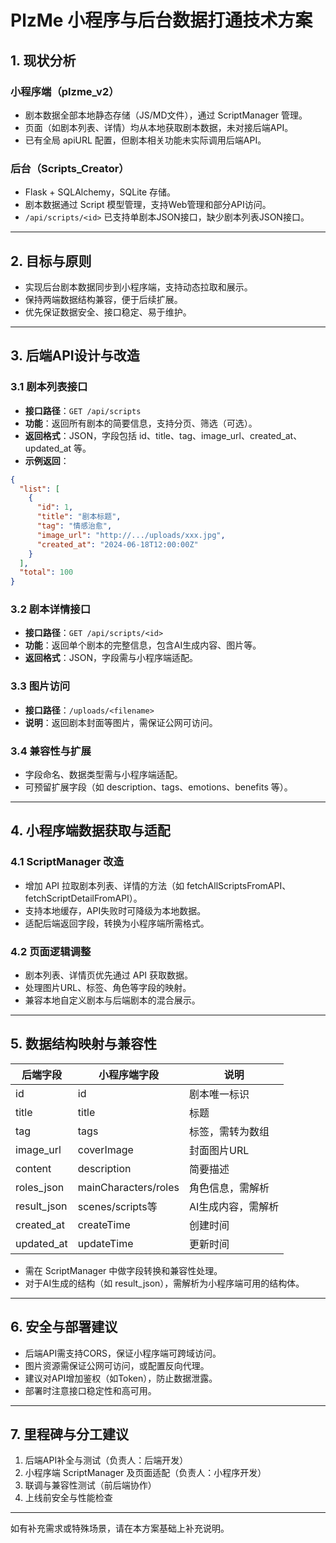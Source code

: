 # PlzMe 小程序与后台数据打通技术方案

## 1. 现状分析

### 小程序端（plzme_v2）
- 剧本数据全部本地静态存储（JS/MD文件），通过 ScriptManager 管理。
- 页面（如剧本列表、详情）均从本地获取剧本数据，未对接后端API。
- 已有全局 apiURL 配置，但剧本相关功能未实际调用后端API。

### 后台（Scripts_Creator）
- Flask + SQLAlchemy，SQLite 存储。
- 剧本数据通过 Script 模型管理，支持Web管理和部分API访问。
- `/api/scripts/<id>` 已支持单剧本JSON接口，缺少剧本列表JSON接口。

---

## 2. 目标与原则

- 实现后台剧本数据同步到小程序端，支持动态拉取和展示。
- 保持两端数据结构兼容，便于后续扩展。
- 优先保证数据安全、接口稳定、易于维护。

---

## 3. 后端API设计与改造

### 3.1 剧本列表接口
- **接口路径**：`GET /api/scripts`
- **功能**：返回所有剧本的简要信息，支持分页、筛选（可选）。
- **返回格式**：JSON，字段包括 id、title、tag、image_url、created_at、updated_at 等。
- **示例返回**：
```json
{
  "list": [
    {
      "id": 1,
      "title": "剧本标题",
      "tag": "情感治愈",
      "image_url": "http://.../uploads/xxx.jpg",
      "created_at": "2024-06-18T12:00:00Z"
    }
  ],
  "total": 100
}
```

### 3.2 剧本详情接口
- **接口路径**：`GET /api/scripts/<id>`
- **功能**：返回单个剧本的完整信息，包含AI生成内容、图片等。
- **返回格式**：JSON，字段需与小程序端适配。

### 3.3 图片访问
- **接口路径**：`/uploads/<filename>`
- **说明**：返回剧本封面等图片，需保证公网可访问。

### 3.4 兼容性与扩展
- 字段命名、数据类型需与小程序端适配。
- 可预留扩展字段（如 description、tags、emotions、benefits 等）。

---

## 4. 小程序端数据获取与适配

### 4.1 ScriptManager 改造
- 增加 API 拉取剧本列表、详情的方法（如 fetchAllScriptsFromAPI、fetchScriptDetailFromAPI）。
- 支持本地缓存，API失败时可降级为本地数据。
- 适配后端返回字段，转换为小程序端所需格式。

### 4.2 页面逻辑调整
- 剧本列表、详情页优先通过 API 获取数据。
- 处理图片URL、标签、角色等字段的映射。
- 兼容本地自定义剧本与后端剧本的混合展示。

---

## 5. 数据结构映射与兼容性

| 后端字段         | 小程序端字段         | 说明                     |
|------------------|----------------------|--------------------------|
| id               | id                   | 剧本唯一标识             |
| title            | title                | 标题                     |
| tag              | tags                 | 标签，需转为数组         |
| image_url        | coverImage           | 封面图片URL              |
| content          | description          | 简要描述                 |
| roles_json       | mainCharacters/roles | 角色信息，需解析         |
| result_json      | scenes/scripts等      | AI生成内容，需解析       |
| created_at       | createTime           | 创建时间                 |
| updated_at       | updateTime           | 更新时间                 |

- 需在 ScriptManager 中做字段转换和兼容性处理。
- 对于AI生成的结构（如 result_json），需解析为小程序端可用的结构体。

---

## 6. 安全与部署建议

- 后端API需支持CORS，保证小程序端可跨域访问。
- 图片资源需保证公网可访问，或配置反向代理。
- 建议对API增加鉴权（如Token），防止数据泄露。
- 部署时注意接口稳定性和高可用。

---

## 7. 里程碑与分工建议

1. 后端API补全与测试（负责人：后端开发）
2. 小程序端 ScriptManager 及页面适配（负责人：小程序开发）
3. 联调与兼容性测试（前后端协作）
4. 上线前安全与性能检查

---

如有补充需求或特殊场景，请在本方案基础上补充说明。 